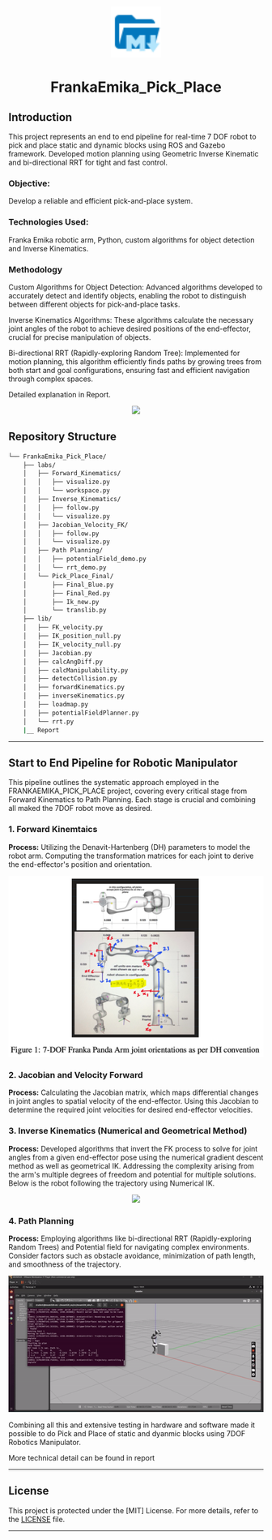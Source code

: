 <div align="center">
<p align="center">
  <img src="https://raw.githubusercontent.com/PKief/vscode-material-icon-theme/ec559a9f6bfd399b82bb44393651661b08aaf7ba/icons/folder-markdown-open.svg" width="100" />
</p>
<p align="center">
    <h1 align="center">FrankaEmika_Pick_Place</h1>
</p>
</div>

## Introduction
This project represents an end to end pipeline for real-time 7 DOF robot to pick and place static and dynamic blocks using ROS and Gazebo framework. Developed motion planning using Geometric Inverse Kinematic and bi-directional RRT for tight and fast control.


### Objective:
Develop a reliable and efficient pick-and-place system.
### Technologies Used: 
Franka Emika robotic arm, Python, custom algorithms for object detection and Inverse Kinematics.


### Methodology 
Custom Algorithms for Object Detection: Advanced algorithms developed to accurately detect and identify objects, enabling the robot to distinguish between different objects for pick-and-place tasks.

Inverse Kinematics Algorithms: These algorithms calculate the necessary joint angles of the robot to achieve desired positions of the end-effector, crucial for precise manipulation of objects.

Bi-directional RRT (Rapidly-exploring Random Tree): Implemented for motion planning, this algorithm efficiently finds paths by growing trees from both start and goal configurations, ensuring fast and efficient navigation through complex spaces.

Detailed explanation in Report.
<p align="center">
  <img src="imgs/final.gif">
</p>
<!-- ![FRANKAEMIKA_PICK_PLACE Project Video](imgs/final.gif) -->

##  Repository Structure

```sh
└── FrankaEmika_Pick_Place/
    ├── labs/
    │   ├── Forward_Kinematics/
    │   │   ├── visualize.py
    │   │   └── workspace.py
    │   ├── Inverse_Kinematics/
    │   │   ├── follow.py
    │   │   └── visualize.py
    │   ├── Jacobian_Velocity_FK/
    │   │   ├── follow.py
    │   │   └── visualize.py
    │   ├── Path Planning/
    │   │   ├── potentialField_demo.py
    │   │   └── rrt_demo.py
    │   └── Pick_Place_Final/
    │       ├── Final_Blue.py
    │       ├── Final_Red.py
    │       ├── Ik_new.py
    │       └── translib.py
    ├── lib/
    │   ├── FK_velocity.py
    │   ├── IK_position_null.py
    │   ├── IK_velocity_null.py
    │   ├── Jacobian.py
    │   ├── calcAngDiff.py
    │   ├── calcManipulability.py
    │   ├── detectCollision.py
    │   ├── forwardKinematics.py
    │   ├── inverseKinematics.py
    │   ├── loadmap.py
    │   ├── potentialFieldPlanner.py
    │   └── rrt.py
    |__ Report 
```

---

##  Start to End Pipeline for Robotic Manipulator

This pipeline outlines the systematic approach employed in the FRANKAEMIKA_PICK_PLACE project, covering every critical stage from Forward Kinematics to Path Planning. Each stage is crucial and combining all maked the 7DOF robot move as desired.

### 1. Forward Kinemtaics

<!-- <details closed><summary>Forward Kinematics</summary> -->
<b>Process:</b>
Utilizing the Denavit-Hartenberg (DH) parameters to model the robot arm. Computing the transformation matrices for each joint to derive the end-effector's position and orientation.


<p align="center">
  <img src="imgs/DH_Parameters.png">
</p>

### 2. Jacobian and Velocity Forward 

<b>Process:</b>
Calculating the Jacobian matrix, which maps differential changes in joint angles to spatial velocity of the end-effector.
Using this Jacobian to determine the required joint velocities for desired end-effector velocities.

### 3. Inverse Kinematics  (Numerical and Geometrical Method)

<b>Process:</b>
Developed algorithms that invert the FK process to solve for joint angles from a given end-effector pose using the numerical gradient descent method as well as geometrical IK. Addressing the complexity arising from the arm's multiple degrees of freedom and potential for multiple solutions. Below is the robot following the trajectory using Numerical IK.

<!-- ![FRANKAEMIKA_PICK_PLACE FK](imgs/ik.gif) -->
<p align="center">
  <img src="imgs/ik.gif">
</p>

### 4. Path Planning 
<b>Process:</b>
Employing algorithms like bi-directional RRT (Rapidly-exploring Random Trees) and Potential field for navigating complex environments. Consider factors such as obstacle avoidance, minimization of path length, and smoothness of the trajectory.

<!-- ![FRANKAEMIKA_PICK_PLACE path](imgs/pathplanning.gif) -->
<p align="center">
  <img src="imgs/pathplanning.gif">
</p>

Combining all this and extensive testing in hardware and software made it possible to do Pick and Place of static and dyanmic blocks using 7DOF Robotics Manipulator.

More technical detail can be found in report


---

##  License

This project is protected under the [MIT] License. For more details, refer to the [LICENSE](https://choosealicense.com/licenses/mit/) file.

---

